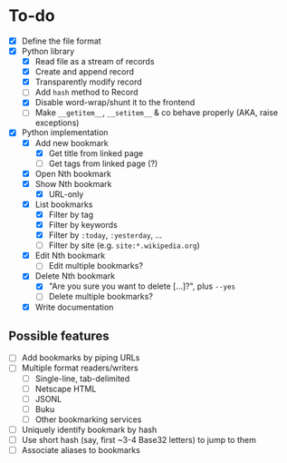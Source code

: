 # To-do

- [x] Define the file format
- [x] Python library
  - [x] Read file as a stream of records
  - [x] Create and append record
  - [x] Transparently modify record
  - [ ] Add `hash` method to Record
  - [x] Disable word-wrap/shunt it to the frontend
  - [ ] Make `__getitem__`, `__setitem__` & co behave properly (AKA,
        raise exceptions)
- [x] Python implementation
  - [x] Add new bookmark
    - [x] Get title from linked page
    - [ ] Get tags from linked page (<meta>?)
  - [x] Open Nth bookmark
  - [x] Show Nth bookmark
    - [x] URL-only
  - [x] List bookmarks
    - [x] Filter by tag
    - [x] Filter by keywords
    - [x] Filter by `:today`, `:yesterday`, ...
    - [ ] Filter by site (e.g. `site:*.wikipedia.org`)
  - [x] Edit Nth bookmark
    - [ ] Edit multiple bookmarks?
  - [x] Delete Nth bookmark
    - [x] "Are you sure you want to delete [...]?", plus `--yes`
    - [ ] Delete multiple bookmarks?
  - [x] Write documentation

## Possible features

- [ ] Add bookmarks by piping URLs
- [ ] Multiple format readers/writers
  - [ ] Single-line, tab-delimited
  - [ ] Netscape HTML
  - [ ] JSONL
  - [ ] Buku
  - [ ] Other bookmarking services
- [ ] Uniquely identify bookmark by hash
- [ ] Use short hash (say, first ~3-4 Base32 letters) to jump to them
- [ ] Associate aliases to bookmarks
